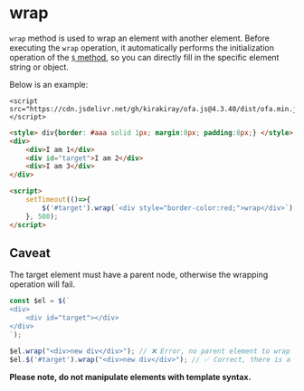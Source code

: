 # wrap

`wrap` method is used to wrap an element with another element. Before executing the `wrap` operation, it automatically performs the initialization operation of the [`$` method](../instance/dollar.md), so you can directly fill in the specific element string or object.

Below is an example: 

<html-viewer>

```
<script src="https://cdn.jsdelivr.net/gh/kirakiray/ofa.js@4.3.40/dist/ofa.min.js"></script>
```

```html
<style> div{border: #aaa solid 1px; margin:8px; padding:8px;} </style>
<div>
    <div>I am 1</div>
    <div id="target">I am 2</div>
    <div>I am 3</div>
</div>

<script>
    setTimeout(()=>{
        $('#target').wrap(`<div style="border-color:red;">wrap</div>`);
    }, 500);
</script>
```

</html-viewer>

## Caveat

The target element must have a parent node, otherwise the wrapping operation will fail.

```javascript
const $el = $(`
<div>
    <div id="target"></div>
</div>
`);

$el.wrap("<div>new div</div>"); // ❌ Error, no parent element to wrap
$el.$('#target').wrap("<div>new div</div>"); // ✅ Correct, there is a parent element
```

**Please note, do not manipulate elements with template syntax.**